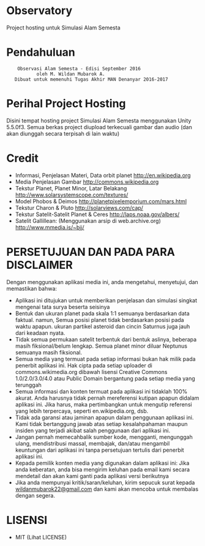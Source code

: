 # Observatory
Project hosting untuk Simulasi Alam Semesta

# Pendahuluan
        Observasi Alam Semesta - Edisi September 2016
               oleh M. Wildan Mubarok A.
       Dibuat untuk memenuhi Tugas Akhir MAN Denanyar 2016-2017
       
# Perihal Project Hosting

Disini tempat hosting project Simulasi Alam Semesta menggunakan Unity 5.5.0f3.
Semua berkas project diupload terkecuali gambar dan audio (dan akan diunggah secara terpisah di lain waktu)

# Credit
 - Informasi, Penjelasan Materi, Data orbit planet
    http://en.wikipedia.org
 - Media Penjelasan Gambar
    http://commons.wikipedia.org
 - Tekstur Planet, Planet Minor, Latar Belakang
    http://www.solarsystemscope.com/textures/
 - Model Phobos & Deimos
    http://planetpixelemporium.com/mars.html
 - Tekstur Charon & Pluto
    http://solarviews.com/cap/
 - Tekstur Satelit-Satelit Planet & Ceres
    http://laps.noaa.gov/albers/
 - Satelit Gallillean: 
   (Menggunakan arsip di web.archive.org)
    http://www.mmedia.is/~bjj/
  
# PERSETUJUAN DAN PADA PARA DISCLAIMER
 
   Dengan menggunakan aplikasi media ini, anda mengetahui,
            menyetujui, dan memastikan bahwa:

 - Aplikasi ini ditujukan untuk memberikan penjelasan dan 
   simulasi singkat mengenai tata surya beserta seisinya
 - Bentuk dan ukuran planet pada skala 1:1 semuanya 
   berdasarkan data faktual. namun, Semua posisi planet 
   tidak berdasarkan posisi pada waktu apapun. ukuran partikel
   asteroid dan cincin Saturnus juga jauh dari keadaan nyata.
 - Tidak semua permukaan satelit terbentuk dari bentuk aslinya,
   beberapa masih fiksional/belum lengkap. Semua planet minor
   diluar Neptunus semuanya masih fiksional.
 - Semua media yang termuat pada setiap informasi
   bukan hak milik pada penerbit aplikasi ini.
   Hak cipta pada setiap uploader di commons.wikimedia.org
   dibawah lisensi Creative Commons 1.0/2.0/3.0/4.0 atau
   Public Domain bergantung pada setiap media yang terunggah
 - Semua informasi dan konten termuat pada aplikasi ini
   tidaklah 100% akurat. Anda harusnya tidak pernah
   mereferensi kutipan apapun didalam aplikasi ini.
   Jika harus, maka pertimbangkan untuk mengutip referensi
   yang lebih terpercaya, seperti en.wikipedia.org, dsb.
 - Tidak ada garansi atau jaminan apapun dalam penggunaan 
   aplikasi ini. Kami tidak bertanggung jawab atas setiap 
   kesalahpahaman maupun insiden yang terjadi akibat salah 
   penggunaan dari aplikasi ini.
 - Jangan pernah memecahbalik sumber kode, mengganti, 
   mengunggah ulang, mendistribusi massal, membajak, 
   dan/atau mengambil keuntungan dari aplikasi ini tanpa
   persetujuan tertulis dari penerbit aplikasi ini.
 - Kepada pemilik konten media yang digunakan dalam
   aplikasi ini: Jika anda keberatan, anda bisa mengirim
   keluhan pada email kami secara mendetail
   dan akan kami ganti pada aplikasi versi berikutnya
 - Jika anda mempunyai kritik/saran/keluhan, kirim sepucuk
   surat kepada wildanmubarok22@gmail.com dan kami akan
   mencoba untuk membalas dengan segera.

# LISENSI

 - MIT (Lihat LICENSE)
